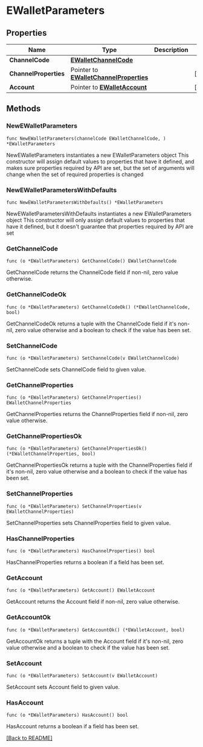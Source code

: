 # EWalletParameters

## Properties

| Name | Type | Description | Notes |
| ------------ | ------------- | ------------- | ------------- |
| **ChannelCode** | [**EWalletChannelCode**](EWalletChannelCode.md) |  |  |
| **ChannelProperties** | Pointer to [**EWalletChannelProperties**](EWalletChannelProperties.md) |  | [optional]  |
| **Account** | Pointer to [**EWalletAccount**](EWalletAccount.md) |  | [optional]  |

## Methods

### NewEWalletParameters

`func NewEWalletParameters(channelCode EWalletChannelCode, ) *EWalletParameters`

NewEWalletParameters instantiates a new EWalletParameters object
This constructor will assign default values to properties that have it defined,
and makes sure properties required by API are set, but the set of arguments
will change when the set of required properties is changed

### NewEWalletParametersWithDefaults

`func NewEWalletParametersWithDefaults() *EWalletParameters`

NewEWalletParametersWithDefaults instantiates a new EWalletParameters object
This constructor will only assign default values to properties that have it defined,
but it doesn't guarantee that properties required by API are set

### GetChannelCode

`func (o *EWalletParameters) GetChannelCode() EWalletChannelCode`

GetChannelCode returns the ChannelCode field if non-nil, zero value otherwise.

### GetChannelCodeOk

`func (o *EWalletParameters) GetChannelCodeOk() (*EWalletChannelCode, bool)`

GetChannelCodeOk returns a tuple with the ChannelCode field if it's non-nil, zero value otherwise
and a boolean to check if the value has been set.

### SetChannelCode

`func (o *EWalletParameters) SetChannelCode(v EWalletChannelCode)`

SetChannelCode sets ChannelCode field to given value.


### GetChannelProperties

`func (o *EWalletParameters) GetChannelProperties() EWalletChannelProperties`

GetChannelProperties returns the ChannelProperties field if non-nil, zero value otherwise.

### GetChannelPropertiesOk

`func (o *EWalletParameters) GetChannelPropertiesOk() (*EWalletChannelProperties, bool)`

GetChannelPropertiesOk returns a tuple with the ChannelProperties field if it's non-nil, zero value otherwise
and a boolean to check if the value has been set.

### SetChannelProperties

`func (o *EWalletParameters) SetChannelProperties(v EWalletChannelProperties)`

SetChannelProperties sets ChannelProperties field to given value.

### HasChannelProperties

`func (o *EWalletParameters) HasChannelProperties() bool`

HasChannelProperties returns a boolean if a field has been set.

### GetAccount

`func (o *EWalletParameters) GetAccount() EWalletAccount`

GetAccount returns the Account field if non-nil, zero value otherwise.

### GetAccountOk

`func (o *EWalletParameters) GetAccountOk() (*EWalletAccount, bool)`

GetAccountOk returns a tuple with the Account field if it's non-nil, zero value otherwise
and a boolean to check if the value has been set.

### SetAccount

`func (o *EWalletParameters) SetAccount(v EWalletAccount)`

SetAccount sets Account field to given value.

### HasAccount

`func (o *EWalletParameters) HasAccount() bool`

HasAccount returns a boolean if a field has been set.


[[Back to README]](../../README.md)


